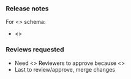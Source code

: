 <!-- Please provide a meaningful title for the PR. -->

<!-- If this PR updates the metadata schema:
1. Include "Fixes #<issue number>" in the PR title.
2. Include summary of each change, grouped by schema, under "Release notes".
3. Indicate how many Reviewers are requested to approve PR before merging and why. -->

### Release notes

For <> schema:
- <>
 

### Reviews requested

- Need <> Reviewers to approve because <>
- Last to review/approve, merge changes

